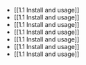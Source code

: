 * [[1.1 Install and usage]]
* [[1.1 Install and usage]]
* [[1.1 Install and usage]]
* [[1.1 Install and usage]]
* [[1.1 Install and usage]]
* [[1.1 Install and usage]]
* [[1.1 Install and usage]]